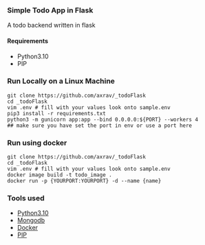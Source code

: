 ### Simple Todo App in Flask
A todo backend written in flask
#### Requirements
- Python3.10
- PIP


### Run Locally on a Linux Machine
``` 
git clone https://github.com/axrav/_todoFlask
cd _todoFlask
vim .env # fill with your values look onto sample.env
pip3 install -r requirements.txt
python3 -m gunicorn app:app --bind 0.0.0.0:${PORT} --workers 4 
## make sure you have set the port in env or use a port here
```

### Run using docker
```
git clone https://github.com/axrav/_todoFlask
cd _todoFlask
vim .env # fill with your values look onto sample.env
docker image build -t todo_image .
docker run -p {YOURPORT:YOURPORT} -d --name {name}
```

### Tools used
- [Python3.10]("https://www.python.org/downloads/release/python-3100/")
- [Mongodb]("https://www.mongodb.com/")
- [Docker]("https://www.docker.com/")
- [PIP]("https://pypi.org/project/pip/")
